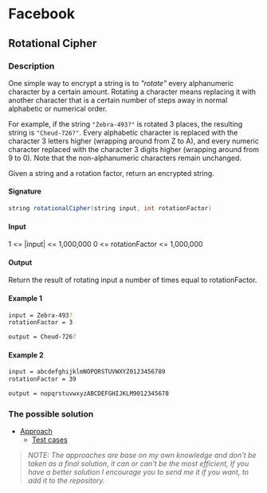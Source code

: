 # Facebook

## Rotational Cipher

### Description
One simple way to encrypt a string is to _"rotate"_ every alphanumeric character by a certain amount. Rotating a character means replacing it with another character that is a certain number of steps away in normal alphabetic or numerical order.

For example, if the string `"Zebra-493?"` is rotated 3 places, the resulting string is `"Cheud-726?"`. Every alphabetic character is replaced with the character 3 letters higher (wrapping around from Z to A), and every numeric character replaced with the character 3 digits higher (wrapping around from 9 to 0). Note that the non-alphanumeric characters remain unchanged.

Given a string and a rotation factor, return an encrypted string.

#### Signature

```java
string rotationalCipher(string input, int rotationFactor)
```

#### Input

1 <= |input| <= 1,000,000
0 <= rotationFactor <= 1,000,000

#### Output

Return the result of rotating input a number of times equal to rotationFactor.

#### Example 1
```bash
input = Zebra-493?
rotationFactor = 3

output = Cheud-726?
````

#### Example 2
```bash
input = abcdefghijklmNOPQRSTUVWXYZ0123456789
rotationFactor = 39

output = nopqrstuvwxyzABCDEFGHIJKLM9012345678
```

### The possible solution

* [Approach](RotationalCipher.java)
  * [Test cases](../../../../../../test/java/facebook/interviewpreparation/strings/rotationalcipher/RotationalCipherTest.java)

> *NOTE: The approaches are base on my own knowledge and don't be taken as a final solution, it can or can't be the most efficient, If you have a better solution I encourage you to send me it if you want, to add it to the repository.*